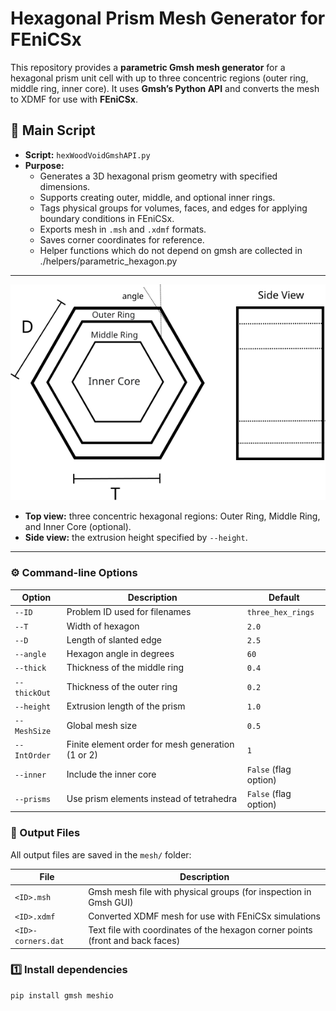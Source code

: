 # Hexagonal Prism Mesh Generator for FEniCSx

This repository provides a **parametric Gmsh mesh generator** for a hexagonal prism unit cell with up to three concentric regions (outer ring, middle ring, inner core). It uses **Gmsh’s Python API** and converts the mesh to XDMF for use with **FEniCSx**.

## 📌 Main Script

- **Script:** `hexWoodVoidGmshAPI.py`
- **Purpose:**  
  - Generates a 3D hexagonal prism geometry with specified dimensions.
  - Supports creating outer, middle, and optional inner rings.
  - Tags physical groups for volumes, faces, and edges for applying boundary conditions in FEniCSx.
  - Exports mesh in `.msh` and `.xdmf` formats.
  - Saves corner coordinates for reference.
  - Helper functions which do not depend on gmsh are collected in ./helpers/parametric_hexagon.py

---

![Hexagonal Prism Unit Cell](../docs/images/hex_cell.svg)

- **Top view:** three concentric hexagonal regions: Outer Ring, Middle Ring, and Inner Core (optional).
- **Side view:** the extrusion height specified by `--height`.

---


### ⚙️ Command-line Options 

| Option         | Description                                        | Default               |
|----------------|----------------------------------------------------|-----------------------|
| `--ID`         | Problem ID used for filenames                      | `three_hex_rings`     |
| `--T`          | Width of hexagon                                   | `2.0`                 |
| `--D`          | Length of slanted edge                             | `2.5`                 |
| `--angle`      | Hexagon angle in degrees                           | `60`                  |
| `--thick`      | Thickness of the middle ring                       | `0.4`                 |
| `--thickOut`   | Thickness of the outer ring                        | `0.2`                 |
| `--height`     | Extrusion length of the prism                      | `1.0`                 |
| `--MeshSize`   | Global mesh size                                   | `0.5`                 |
| `--IntOrder`   | Finite element order for mesh generation (1 or 2)  | `1`                   |
| `--inner`      | Include the inner core                             | `False` (flag option) |
| `--prisms`     | Use prism elements instead of tetrahedra           | `False` (flag option) |


### 📂 Output Files

All output files are saved in the `mesh/` folder:

| File                      | Description                                                      |
|---------------------------|------------------------------------------------------------------|
| `<ID>.msh`                | Gmsh mesh file with physical groups (for inspection in Gmsh GUI) |
| `<ID>.xdmf`               | Converted XDMF mesh for use with FEniCSx simulations             |
| `<ID>-corners.dat`        | Text file with coordinates of the hexagon corner points (front and back faces) |


### 1️⃣ Install dependencies

```bash
pip install gmsh meshio

